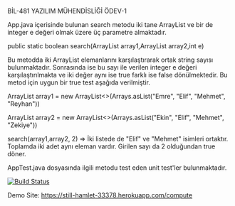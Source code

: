 BİL-481 YAZILIM MÜHENDİSLİĞİ ÖDEV-1

App.java içerisinde bulunan search metodu iki tane ArrayList<String> ve bir de integer e değeri olmak üzere üç parametre almaktadır.
 
public static boolean search(ArrayList<String> array1,ArrayList<String> array2,int e) 

Bu metodda iki ArrayList elemanlarını karşılaştırarak ortak string sayısı bulunmaktadır. Sonrasında ise bu sayı ile verilen integer e değeri karşılaştırılmakta ve iki değer aynı ise true farklı ise false dönülmektedir. Bu metod için uygun bir true test aşağıda verilmiştir.

 ArrayList<String> array1 = new ArrayList<>(Arrays.asList("Emre", "Elif", "Mehmet", "Reyhan"))

 ArrayList<String> array2 = new ArrayList<>(Arrays.asList("Ekin", "Elif", "Mehmet", "Zekiye"))
  
 search(array1,array2, 2) =>  İki listede de "Elif" ve "Mehmet" isimleri ortaktır. Toplamda iki adet aynı eleman vardır. Girilen sayı da 2 olduğundan true döner.

AppTest.java dosyasında ilgili metodu test eden unit test'ler bulunmaktadır.

[![Build Status](https://travis-ci.org/ElifHangul/myDemoApp.svg?branch=master)](https://travis-ci.org/ElifHangul/myDemoApp)

Demo Site: https://still-hamlet-33378.herokuapp.com/compute



